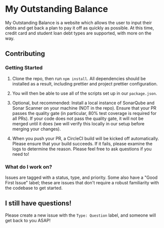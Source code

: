 # My Outstanding Balance

My Outstanding Balance is a website which allows the user to input their debts and get back a plan to pay it off as quickly as possible. At this time, credit card and student loan debt types are supported, with more on the way.

## Contributing

### Getting Started

1. Clone the repo, then run `npm install`. All dependencies should be installed as a result, including prettier and project prettier configuration.

2. You will then be able to use all of the scripts set up in our `package.json`.

3. Optional, but recommended: Install a local instance of SonarQube and Sonar Scanner on your machine (NOT in the repo). Ensure that your PR passes the quality gate (in particular, 80% test coverage is required for all PRs). If your code does not pass the quality gate, it will not be merged until it does (we will verify this locally in our setup before merging your changes).

4. When you push your PR, a CircleCI build will be kicked off automatically. Please ensure that your build succeeds. If it fails, please examine the logs to determine the reason. Please feel free to ask questions if you need to!

### What do I work on?

Issues are tagged with a status, type, and priority. Some also have a "Good First Issue" label; these are issues that don't require a robust familiarity with the codebase to get started.

## I still have questions!

Please create a new issue with the `Type: Question` label, and someone will get back to you ASAP!
